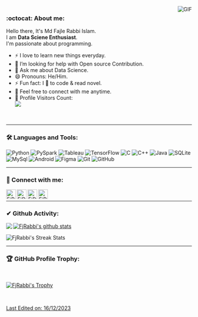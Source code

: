 <img align="right" alt="GIF" src="https://media.giphy.com/media/qgQUggAC3Pfv687qPC/giphy.gif"/>

### :octocat: About me:



Hello there,
It's Md Fajle Rabbi Islam.<br/>
I am <strong>Data Sciene Enthusiast</strong>.<br/>
I'm passionate about programming.


<!--
<img align="right" alt="GIF" src="https://media.giphy.com/media/836HiJc7pgzy8iNXCn/giphy.gif" />
-->



- ⚡ I love to learn new things everyday.
- 🤔 I’m looking for help with Open source Contribution.
- 💬 Ask me about Data Science.
- 😄 Pronouns: He/Him.
- ⚡ Fun fact: I 💖 to code & read novel.
- 🤝 Feel free to connect with me anytime.
- 🎢 Profile Visitors Count:  
     ![](https://visitor-badge.glitch.me/badge?page_id=FjRabbi.FjRabbi)

<br/>

---
### 🛠️ Languages and Tools:

![Python](https://img.shields.io/badge/-Python-black?style=flat-square&logo=Python)
![PySpark](https://img.shields.io/badge/-Apache%20Spark-black?style=flat-square&logo=Apache%20Spark)
![Tableau](https://img.shields.io/badge/-Tableau-black?style=flat-square&logo=Tableau)
![TensorFlow](https://img.shields.io/badge/-TensorFlow-black?style=flat-square&logo=TensorFlow)
![C](https://img.shields.io/badge/-C-black?style=flat-square&logo=C)
![C++](https://img.shields.io/badge/-C++-black?style=flat-square&logo=C)
![Java](https://img.shields.io/badge/-Java-black?style=flat-square&logo=Java)
![SQLite](https://img.shields.io/badge/-SQLite-black?style=flat-square&logo=SQLite)
![MySql](https://img.shields.io/badge/-MySql-black?style=flat-square&logo=MySql)
![Android](https://img.shields.io/badge/-Android-black?style=flat-square&logo=Android)
![Figma](https://img.shields.io/badge/-Figma-black?style=flat-square&logo=Figma)
![Git](https://img.shields.io/badge/-Git-black?style=flat-square&logo=git)
![GitHub](https://img.shields.io/badge/-GitHub-black?style=flat-square&logo=github)


---

### 🤝 Connect with me: 

<a href="https://github.com/FjRabbi">
  <img align="left" alt="FjRabbi's Github" width="26px" src="https://upload.wikimedia.org/wikipedia/commons/thumb/a/ae/Github-desktop-logo-symbol.svg/1024px-Github-desktop-logo-symbol.svg.png" />
</a>

<a href="https://www.facebook.com/md.fajle.rabbi.islam.18/">
  <img align="left" alt="FjRabbi's Facebook" width="26px" src="https://facebookbrand.com/wp-content/uploads/2019/04/f_logo_RGB-Hex-Blue_512.png?w=512&h=512" />
</a>

<a href="https://twitter.com/TeslaWAGMI">
  <img align="left" alt="FjRabbi's Twitter" width="26px" src="https://cdn2.iconfinder.com/data/icons/metro-uinvert-dock/256/Twitter_NEW.png" />
</a>

<a href="https://www.linkedin.com/in/md-fajle-rabbi-islam/">
  <img align="left" alt="FjRabbi's Linkdein" width="26px" src="https://cdn3.iconfinder.com/data/icons/inficons/512/linkedin.png" />
</a>

<br/>


---

### ✔ Github Activity:

<a href="https://github.com/FjRabbi">
  <img align="left" src="https://github-readme-stats.vercel.app/api/top-langs?username=FjRabbi&langs_count=10&show_icons=true&theme=highcontrast&layout=default&count_private=true&line_height=30&title_color=fd8019" />
 </a>


<a href="https://github.com/FjRabbi">
 <img align="center" src="https://github-readme-stats.vercel.app/api?username=FjRabbi&show_icons=true&theme=highcontrast&count_private=true&line_height=30&title_color=fd8019" alt="FjRabbi's github stats"/>
</a>


<p><img align="center" src="https://github-readme-streak-stats.herokuapp.com/?user=FjRabbi&theme=highcontrast" alt="FjRabbi's Streak Stats"/></p>


---

### 🏆 GitHub Profile Trophy:
<br/>
<p align="left"> <a href="https://github.com/ryo-ma/github-profile-trophy"><img src="https://github-profile-trophy.vercel.app/?username=FjRabbi&theme=dark_lover&column=9" alt="FjRabbi's Trophy" />
</p>
<br/>

  
</div>

Last Edited on: 16/12/2023
